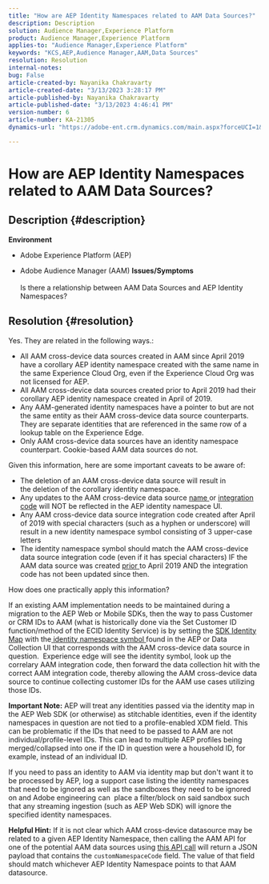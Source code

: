 ```yaml
---
title: "How are AEP Identity Namespaces related to AAM Data Sources?"
description: Description
solution: Audience Manager,Experience Platform
product: Audience Manager,Experience Platform
applies-to: "Audience Manager,Experience Platform"
keywords: "KCS,AEP,Audience Manager,AAM,Data Sources"
resolution: Resolution
internal-notes: 
bug: False
article-created-by: Nayanika Chakravarty
article-created-date: "3/13/2023 3:28:17 PM"
article-published-by: Nayanika Chakravarty
article-published-date: "3/13/2023 4:46:41 PM"
version-number: 6
article-number: KA-21305
dynamics-url: "https://adobe-ent.crm.dynamics.com/main.aspx?forceUCI=1&pagetype=entityrecord&etn=knowledgearticle&id=74154dab-b3c1-ed11-83ff-6045bd0065b6"

---
```

# How are AEP Identity Namespaces related to AAM Data Sources?

## Description {#description}


<b>Environment</b>

- Adobe Experience Platform (AEP)

- Adobe Audience Manager (AAM)
<b>Issues/Symptoms</b><br><br>Is there a relationship between AAM Data Sources and AEP Identity Namespaces?<br>

## Resolution {#resolution}


Yes. They are related in the following ways.:

- All AAM cross-device data sources created in AAM since April 2019 have a corollary AEP identity namespace created with the same name in the same Experience Cloud Org, even if the Experience Cloud Org was not licensed for AEP.
- All AAM cross-device data sources created prior to April 2019 had their corollary AEP identity namespace created in April of 2019.
- Any AAM-generated identity namespaces have a pointer to but are not the same entity as their AAM cross-device data source counterparts. They are separate identities that are referenced in the same row of a lookup table on the Experience Edge.
- Only AAM cross-device data sources have an identity namespace counterpart. Cookie-based AAM data sources do not.


Given this information, here are some important caveats to be aware of:

- The deletion of an AAM cross-device data source will result in the deletion of the corollary identity namespace.
- Any updates to the AAM cross-device data source <u>name </u>or <u>integration code</u> will NOT be reflected in the AEP identity namespace UI.
- Any AAM cross-device data source integration code created after April of 2019 with special characters (such as a hyphen or underscore) will result in a new identity namespace symbol consisting of 3 upper-case letters
- The identity namespace symbol should match the AAM cross-device data source integration code (even if it has special characters) IF the AAM data source was created <u>prior </u>to April 2019 AND the integration code has not been updated since then.


How does one practically apply this information?

If an existing AAM implementation needs to be maintained during a migration to the AEP Web or Mobile SDKs, then the way to pass Customer or CRM IDs to AAM (what is historically done via the Set Customer ID function/method of the ECID Identity Service) is by setting the [SDK Identity Map](https://experienceleague.adobe.com/docs/experience-platform/edge/identity/overview.html?lang=en) with the<u> identity namespace symbol </u>found in the AEP or Data Collection UI that corresponds with the AAM cross-device data source in question.  Experience edge will see the identity symbol, look up the correlary AAM integration code, then forward the data collection hit with the correct AAM integration code, thereby allowing the AAM cross-device data source to continue collecting customer IDs for the AAM use cases utilizing those IDs.

<b>Important Note:</b> AEP will treat any identities passed via the identity map in the AEP Web SDK (or otherwise) as stitchable identities, even if the identity namespaces in question are not tied to a profile-enabled XDM field. This can be problematic if the IDs that need to be passed to AAM are not individual/profile-level IDs. This can lead to multiple AEP profiles being merged/collapsed into one if the ID in question were a household ID, for example, instead of an individual ID.



If you need to pass an identity to AAM via identity map but don't want it to be processed by AEP, log a support case listing the identity namespaces that need to be ignored as well as the sandboxes they need to be ignored on and Adobe engineering can  place a filter/block on said sandbox such that any streaming ingestion (such as AEP Web SDK) will ignore the specified identity namespaces.



<b>Helpful Hint:</b> If it is not clear which AAM cross-device datasource may be related to a given AEP Identity Namespace, then calling the AAM API for one of the potential AAM data sources using [this API call](https://vhttps://bank.demdex.com/portal/swagger/index.html#/Data%20Source%20API/get_datasources__dataSourceId_) will return a JSON payload that contains the `customNamespaceCode` field. The value of that field should match whichever AEP Identity Namespace points to that AAM datasource.


